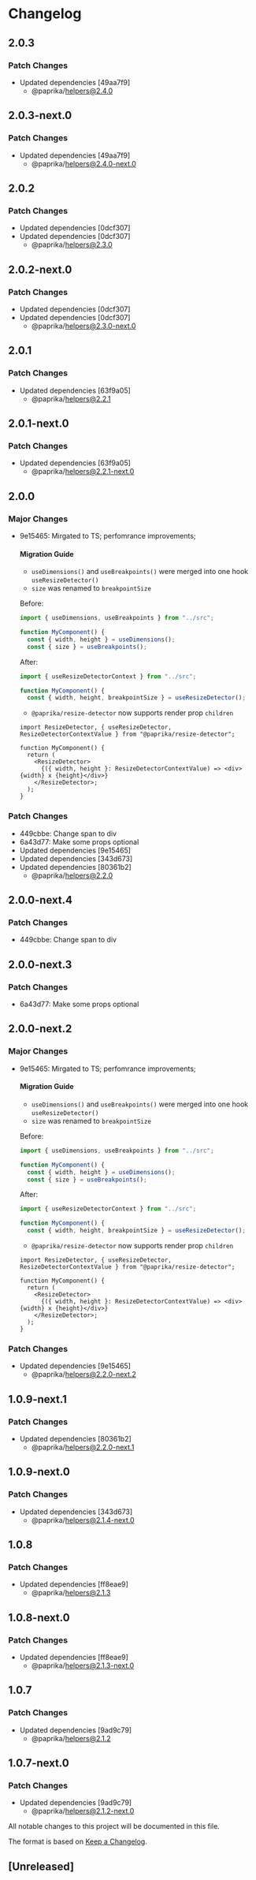 # Changelog

## 2.0.3

### Patch Changes

- Updated dependencies [49aa7f9]
  - @paprika/helpers@2.4.0

## 2.0.3-next.0

### Patch Changes

- Updated dependencies [49aa7f9]
  - @paprika/helpers@2.4.0-next.0

## 2.0.2

### Patch Changes

- Updated dependencies [0dcf307]
- Updated dependencies [0dcf307]
  - @paprika/helpers@2.3.0

## 2.0.2-next.0

### Patch Changes

- Updated dependencies [0dcf307]
- Updated dependencies [0dcf307]
  - @paprika/helpers@2.3.0-next.0

## 2.0.1

### Patch Changes

- Updated dependencies [63f9a05]
  - @paprika/helpers@2.2.1

## 2.0.1-next.0

### Patch Changes

- Updated dependencies [63f9a05]
  - @paprika/helpers@2.2.1-next.0

## 2.0.0

### Major Changes

- 9e15465: Mirgated to TS; perfomrance improvements;

  #### Migration Guide

  - `useDimensions()` and `useBreakpoints()` were merged into one hook `useResizeDetector()`
  - `size` was renamed to `breakpointSize`

  Before:

  ```js
  import { useDimensions, useBreakpoints } from "../src";

  function MyComponent() {
    const { width, height } = useDimensions();
    const { size } = useBreakpoints();

  ```

  After:

  ```ts
  import { useResizeDetectorContext } from "../src";

  function MyComponent() {
    const { width, height, breakpointSize } = useResizeDetector();
  ```

  - `@paprika/resize-detector` now supports render prop `children`

  ```tsx
  import ResizeDetector, { useResizeDetector, ResizeDetectorContextValue } from "@paprika/resize-detector";

  function MyComponent() {
    return (
      <ResizeDetector>
        {({ width, height }: ResizeDetectorContextValue) => <div>{width} x {height}</div>}
      </ResizeDetector>;
    );
  }
  ```

### Patch Changes

- 449cbbe: Change span to div
- 6a43d77: Make some props optional
- Updated dependencies [9e15465]
- Updated dependencies [343d673]
- Updated dependencies [80361b2]
  - @paprika/helpers@2.2.0

## 2.0.0-next.4

### Patch Changes

- 449cbbe: Change span to div

## 2.0.0-next.3

### Patch Changes

- 6a43d77: Make some props optional

## 2.0.0-next.2

### Major Changes

- 9e15465: Mirgated to TS; perfomrance improvements;

  #### Migration Guide

  - `useDimensions()` and `useBreakpoints()` were merged into one hook `useResizeDetector()`
  - `size` was renamed to `breakpointSize`

  Before:

  ```js
  import { useDimensions, useBreakpoints } from "../src";

  function MyComponent() {
    const { width, height } = useDimensions();
    const { size } = useBreakpoints();

  ```

  After:

  ```ts
  import { useResizeDetectorContext } from "../src";

  function MyComponent() {
    const { width, height, breakpointSize } = useResizeDetector();
  ```

  - `@paprika/resize-detector` now supports render prop `children`

  ```tsx
  import ResizeDetector, { useResizeDetector, ResizeDetectorContextValue } from "@paprika/resize-detector";

  function MyComponent() {
    return (
      <ResizeDetector>
        {({ width, height }: ResizeDetectorContextValue) => <div>{width} x {height}</div>}
      </ResizeDetector>;
    );
  }
  ```

### Patch Changes

- Updated dependencies [9e15465]
  - @paprika/helpers@2.2.0-next.2

## 1.0.9-next.1

### Patch Changes

- Updated dependencies [80361b2]
  - @paprika/helpers@2.2.0-next.1

## 1.0.9-next.0

### Patch Changes

- Updated dependencies [343d673]
  - @paprika/helpers@2.1.4-next.0

## 1.0.8

### Patch Changes

- Updated dependencies [ff8eae9]
  - @paprika/helpers@2.1.3

## 1.0.8-next.0

### Patch Changes

- Updated dependencies [ff8eae9]
  - @paprika/helpers@2.1.3-next.0

## 1.0.7

### Patch Changes

- Updated dependencies [9ad9c79]
  - @paprika/helpers@2.1.2

## 1.0.7-next.0

### Patch Changes

- Updated dependencies [9ad9c79]
  - @paprika/helpers@2.1.2-next.0

All notable changes to this project will be documented in this file.

The format is based on [Keep a Changelog](https://keepachangelog.com/en/1.0.0/).

## [Unreleased]
